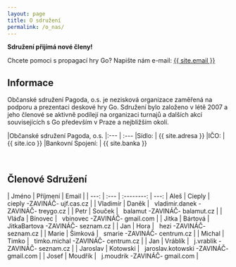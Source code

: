```yaml
---
layout: page
title: O sdružení
permalink: /o_nas/
---
```


**Sdružení přijímá nové členy!**

Chcete pomoci s propagací hry Go? Napište nám e-mail:
<a href="mailto:{{ site.email }}">{{ site.email }}</a>

## Informace


Občanské sdružení Pagoda, o.s. je nezisková organizace zaměřená na podporu a prezentaci deskové hry Go. Sdružení bylo založeno v létě 2007 a jeho členové se aktivně podílejí na organizaci turnajů a dalších akcí souvisejících s Go především v Praze a nejbližším okolí.


|Občanské sdružení Pagoda, o.s.
|:--- | :---
|Sídlo: | {{ site.adresa }}
|IČO:   | {{ site.ico }}
|Bankovní Spojení: | {{ site.banka }}

<br />

## Členové Sdružení

| Jméno | Příjmení |   Email   |
| ---: | :--- | :--------: | ---:
| Aleš | Cieply | &nbsp; cieply -ZAVINÁČ- ujf.cas.cz |
| Vladimír | Daněk | &nbsp; vladimir.danek -ZAVINÁČ- treygo.cz | 
| Petr | Souček | &nbsp; balamut -ZAVINÁČ- balamut.cz | 
| Vláďa | Bínovec | &nbsp; vbinovec -ZAVINÁČ- gmail.com | 
| Jitka | Bártová | &nbsp; JitkaBartova -ZAVINÁČ- seznam.cz | 
| Jan | Hora | &nbsp; hezi -ZAVINÁČ- seznam.cz | 
| Marie | Šimková | &nbsp; smarie -ZAVINÁČ- centrum.cz |
| Michal | Timko | &nbsp; timko.michal -ZAVINÁČ- centrum.cz |
| Jan | Vráblík | &nbsp; j.vrablik -ZAVINÁČ- seznam.cz |
| Jaroslav | Kotowski | &nbsp; jaroslav.kotowski -ZAVINÁČ- gmail.com |
| Josef | Moudřík | &nbsp; j.moudrik -ZAVINÁČ- gmail.com |


